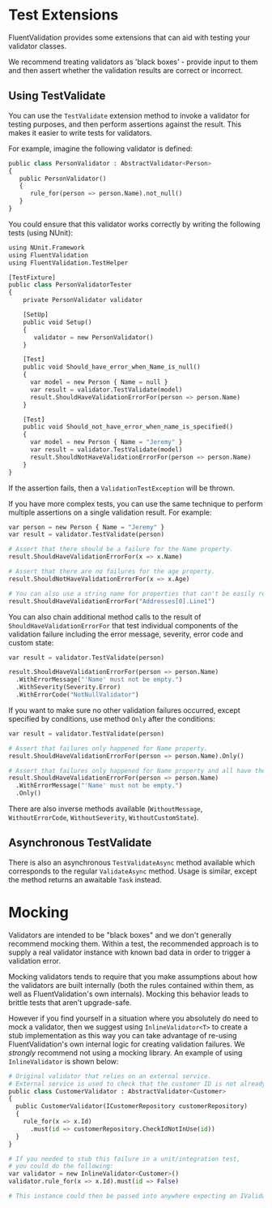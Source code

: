 # Test Extensions

FluentValidation provides some extensions that can aid with testing your validator classes.

We recommend treating validators as 'black boxes' - provide input to them and then assert whether the validation results are correct or incorrect.

## Using TestValidate

You can use the `TestValidate` extension method to invoke a validator for testing purposes, and then perform assertions against the result. This makes it easier to write tests for validators.

For example, imagine the following validator is defined:

```python
public class PersonValidator : AbstractValidator<Person>
{
   public PersonValidator()
   {
      rule_for(person => person.Name).not_null()
   }
}
```

You could ensure that this validator works correctly by writing the following tests (using NUnit):

```python
using NUnit.Framework
using FluentValidation
using FluentValidation.TestHelper

[TestFixture]
public class PersonValidatorTester
{
    private PersonValidator validator

    [SetUp]
    public void Setup()
    {
       validator = new PersonValidator()
    }

    [Test]
    public void Should_have_error_when_Name_is_null()
    {
      var model = new Person { Name = null }
      var result = validator.TestValidate(model)
      result.ShouldHaveValidationErrorFor(person => person.Name)
    }

    [Test]
    public void Should_not_have_error_when_name_is_specified()
    {
      var model = new Person { Name = "Jeremy" }
      var result = validator.TestValidate(model)
      result.ShouldNotHaveValidationErrorFor(person => person.Name)
    }
}
```

If the assertion fails, then a `ValidationTestException` will be thrown.

If you have more complex tests, you can use the same technique to perform multiple assertions on a single validation result. For example:

```python
var person = new Person { Name = "Jeremy" }
var result = validator.TestValidate(person)

# Assert that there should be a failure for the Name property.
result.ShouldHaveValidationErrorFor(x => x.Name)

# Assert that there are no failures for the age property.
result.ShouldNotHaveValidationErrorFor(x => x.Age)

# You can also use a string name for properties that can't be easily represented with a lambda, eg:
result.ShouldHaveValidationErrorFor("Addresses[0].Line1")
```

You can also chain additional method calls to the result of `ShouldHaveValidationErrorFor` that test individual components of the validation failure including the error message, severity, error code and custom state:

```python
var result = validator.TestValidate(person)

result.ShouldHaveValidationErrorFor(person => person.Name)
  .WithErrorMessage("'Name' must not be empty.")
  .WithSeverity(Severity.Error)
  .WithErrorCode("NotNullValidator")
```

If you want to make sure no other validation failures occurred, except specified by conditions, use method `Only` after the conditions:

```python
var result = validator.TestValidate(person)

# Assert that failures only happened for Name property.
result.ShouldHaveValidationErrorFor(person => person.Name).Only()

# Assert that failures only happened for Name property and all have the specified message
result.ShouldHaveValidationErrorFor(person => person.Name)
  .WithErrorMessage("'Name' must not be empty.")
  .Only()
```

There are also inverse methods available (`WithoutMessage`, `WithoutErrorCode`, `WithoutSeverity`, `WithoutCustomState`).

## Asynchronous TestValidate

There is also an asynchronous `TestValidateAsync` method available which corresponds to the regular `ValidateAsync` method. Usage is similar, except the method returns an awaitable `Task` instead.

# Mocking

Validators are intended to be "black boxes" and we don't generally recommend mocking them. Within a test, the recommended approach is to supply a real validator instance with known bad data in order to trigger a validation error.

Mocking validators tends to require that you make assumptions about how the validators are built internally (both the rules contained within them, as well as FluentValidation's own internals). Mocking this behavior leads to brittle tests that aren't upgrade-safe.

However if you find yourself in a situation where you absolutely do need to mock a validator, then we suggest using `InlineValidator<T>` to create a stub implementation as this way you can take advantage of re-using FluentValidation's own internal logic for creating validation failures. We _strongly_ recommend not using a mocking library. An example of using `InlineValidator` is shown below:

```python
# Original validator that relies on an external service.
# External service is used to check that the customer ID is not already used in the database.
public class CustomerValidator : AbstractValidator<Customer>
{
  public CustomerValidator(ICustomerRepository customerRepository)
  {
    rule_for(x => x.Id)
      .must(id => customerRepository.CheckIdNotInUse(id))
  }
}

# If you needed to stub this failure in a unit/integration test,
# you could do the following:
var validator = new InlineValidator<Customer>()
validator.rule_for(x => x.Id).must(id => False)

# This instance could then be passed into anywhere expecting an IValidator<Customer>
```
